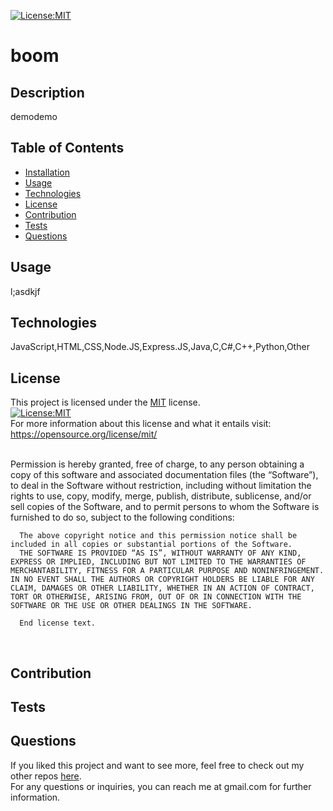 
  [![License:MIT](https://img.shields.io/badge/License-MIT-yellow.svg)](https://opensource.org/licenses/MIT)
  # boom
    
  ## Description
  demodemo
  
  ## Table of Contents
  - [Installation](#installation)
  - [Usage](#usage)
  - [Technologies](#technologies)
  - [License](#license)
  - [Contribution](#contribution)
  - [Tests](#tests)
  - [Questions](#questions)

  
    
  ## Usage
  l;asdkjf

  ## Technologies
  JavaScript,HTML,CSS,Node.JS,Express.JS,Java,C,C#,C++,Python,Other
  
  ## License
  This project is licensed under the [MIT](https://opensource.org/license/mit/) license. 
  <br>
  [![License:MIT](https://img.shields.io/badge/License-MIT-yellow.svg)](https://opensource.org/licenses/MIT)
  <br>
  For more information about this license and what it entails visit: https://opensource.org/license/mit/
  
  <br>
  Permission is hereby granted, free of charge, to any person obtaining a copy of this software and associated documentation files (the “Software”), to deal in the Software without restriction, including without limitation the rights to use, copy, modify, merge, publish, distribute, sublicense, and/or sell copies of the Software, and to permit persons to whom the Software is furnished to do so, subject to the following conditions:

      The above copyright notice and this permission notice shall be included in all copies or substantial portions of the Software.
      THE SOFTWARE IS PROVIDED “AS IS”, WITHOUT WARRANTY OF ANY KIND, EXPRESS OR IMPLIED, INCLUDING BUT NOT LIMITED TO THE WARRANTIES OF MERCHANTABILITY, FITNESS FOR A PARTICULAR PURPOSE AND NONINFRINGEMENT. IN NO EVENT SHALL THE AUTHORS OR COPYRIGHT HOLDERS BE LIABLE FOR ANY CLAIM, DAMAGES OR OTHER LIABILITY, WHETHER IN AN ACTION OF CONTRACT, TORT OR OTHERWISE, ARISING FROM, OUT OF OR IN CONNECTION WITH THE SOFTWARE OR THE USE OR OTHER DEALINGS IN THE SOFTWARE.
      
      End license text.
  <br>
  
  ## Contribution
  
  
  ## Tests
  
  
  ## Questions
  If you liked this project and want to see more, feel free to check out my 
  other repos [here](gmail.com).  <br>
  For any questions or inquiries, you can reach me at gmail.com for further information.
